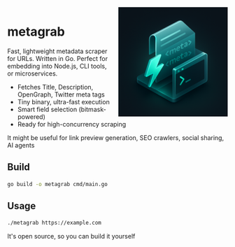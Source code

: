 <img src="./assets/logo.png" alt="metagrab" height="250" width="250" align="right" style="margin-left: 10px;" />

# metagrab

Fast, lightweight metadata scraper for URLs.
Written in Go. Perfect for embedding into Node.js, CLI tools, or microservices.

- Fetches Title, Description, OpenGraph, Twitter meta tags
- Tiny binary, ultra-fast execution
- Smart field selection (bitmask-powered)
- Ready for high-concurrency scraping

It might be useful for link preview generation, SEO crawlers, social sharing, AI agents

## Build

```bash
go build -o metagrab cmd/main.go
```

## Usage

```bash
./metagrab https://example.com
```

It's open source, so you can build it yourself
